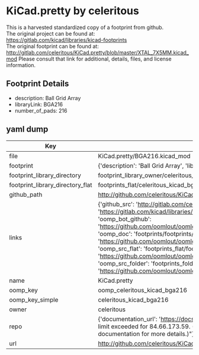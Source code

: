 # KiCad.pretty by celeritous  
This is a harvested standardized copy of a footprint from github.  
The original project can be found at:  
https://gitlab.com/kicad/libraries/kicad-footprints  
The original footprint can be found at:
http://gitlab.com/celeritous/KiCad.pretty/blob/master/XTAL_7X5MM.kicad_mod
Please consult that link for additional, details, files, and license information.  
## Footprint Details
* description: Ball Grid Array  
* libraryLink: BGA216  
* number_of_pads: 216  
## yaml dump  
| Key | Value |  
| --- | --- |  
| file | KiCad.pretty/BGA216.kicad_mod |  
| footprint | {'description': 'Ball Grid Array', 'libraryLink': 'BGA216', 'number_of_pads': 216} |  
| footprint_library_directory | footprint_library_owner/celeritous_KiCad.pretty |  
| footprint_library_directory_flat | footprints_flat/celeritous_kicad_bga216/working |  
| github_path | http://github.com/celeritous/KiCad.pretty/blob/master/BGA216.kicad_mod |  
| links | {'github_src': 'http://gitlab.com/celeritous/KiCad.pretty/blob/master/XTAL_7X5MM.kicad_mod', 'github_src_repo': 'https://gitlab.com/kicad/libraries/kicad-footprints', 'oomp_bot': 'footprints/celeritous_kicad_bga216/working', 'oomp_bot_github': 'https://github.com/oomlout/oomlout_oomp_footprint_bot/tree/main/footprints/celeritous_kicad_bga216/working', 'oomp_doc': 'footprints/footprints/celeritous/KiCad/BGA216/working/', 'oomp_doc_github': 'https://github.com/oomlout/oomlout_oomp_footprint_doc/tree/main/footprints/footprints/celeritous/KiCad/BGA216/working', 'oomp_src_flat': 'footprints_flat/footprints_flat/celeritous_kicad_bga216/working', 'oomp_src_flat_github': 'https://github.com/oomlout/oomlout_oomp_footprint_src/tree/main/footprints_flat/celeritous_kicad_bga216/working', 'oomp_src_folder': 'footprints_folder/footprints_folder/celeritous/KiCad/BGA216/working', 'oomp_src_folder_github': 'https://github.com/oomlout/oomlout_oomp_footprint_src/tree/main/footprints_folder/celeritous/KiCad/BGA216/working'} |  
| name | KiCad.pretty |  
| oomp_key | oomp_celeritous_kicad_bga216 |  
| oomp_key_simple | celeritous_kicad_bga216 |  
| owner | celeritous |  
| repo | {'documentation_url': 'https://docs.github.com/rest/overview/resources-in-the-rest-api#rate-limiting', 'message': "API rate limit exceeded for 84.66.173.59. (But here's the good news: Authenticated requests get a higher rate limit. Check out the documentation for more details.)"} |  
| url | http://github.com/celeritous/KiCad.pretty |  

